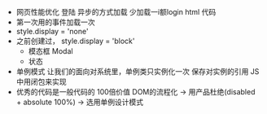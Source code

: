 - 网页性能优化
  登陆 异步的方式加载 少加载一i额login html 代码
- 第一次用的事件加载一次
- style.display = 'none'
- 之前创建过， style.display = 'block'
  - 模态框 Modal
  - 状态 
- 单例模式 让我们的面向对系统里，单例类只实例化一次
  保存对实例的引用 JS中用闭包来实现 
- 优秀的代码是一般代码的 100倍价值
  DOM的流程化 -> 用产品杜绝(disabled + absolute 100%) -> 选用单例设计模式
